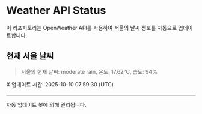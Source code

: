 
# Weather API Status

이 리포지토리는 OpenWeather API를 사용하여 서울의 날씨 정보를 자동으로 업데이트합니다.

## 현재 서울 날씨
> 서울의 현재 날씨: moderate rain, 온도: 17.62°C, 습도: 94%

⏳ 업데이트 시간: 2025-10-10 07:59:30 (UTC)

---
자동 업데이트 봇에 의해 관리됩니다.
